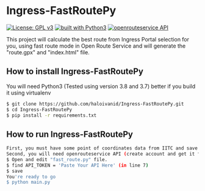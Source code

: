 # Ingress-FastRoutePy
[![License: GPL v3](https://img.shields.io/badge/License-GPL%20v3-green.svg)](https://www.gnu.org/licenses/gpl-3.0)
[![built with Python3](https://img.shields.io/badge/built%20with-Python3-blue.svg)](https://www.python.org/)
[![openrouteservice API](https://img.shields.io/badge/openrouteservice-API-red.svg)](https://openrouteservice.org/)

This project will calculate the best route from Ingress Portal selection for you, using fast route mode in Open Route Service and will generate the "route.gpx" and "index.html" file.

## How to install Ingress-FastRoutePy
You will need Python3 (Tested using version 3.8 and 3.7) better if you build it using virtualenv
```sh
$ git clone https://github.com/haloivanid/Ingress-FastRoutePy.git
$ cd Ingress-FastRoutePy
$ pip install -r requirements.txt
```

## How to run Ingress-FastRoutePy
```sh
First, you must have some point of coordinates data from IITC and save into "bookmark.txt"
Second, you will need openrouteservice API (create account and get it free)
$ Open and edit "fast_route.py" file.
$ find API_TOKEN = 'Paste Your API Here' (in line 7)
$ save
You're ready to go
$ python main.py
```
